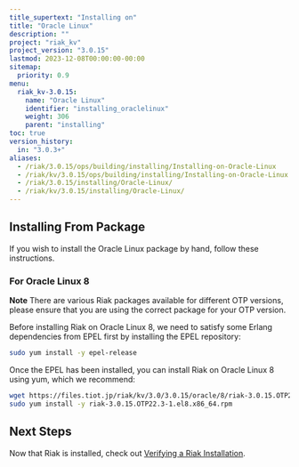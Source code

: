 ```yaml
---
title_supertext: "Installing on"
title: "Oracle Linux"
description: ""
project: "riak_kv"
project_version: "3.0.15"
lastmod: 2023-12-08T00:00:00-00:00
sitemap:
  priority: 0.9
menu:
  riak_kv-3.0.15:
    name: "Oracle Linux"
    identifier: "installing_oraclelinux"
    weight: 306
    parent: "installing"
toc: true
version_history:
  in: "3.0.3+"
aliases:
  - /riak/3.0.15/ops/building/installing/Installing-on-Oracle-Linux
  - /riak/kv/3.0.15/ops/building/installing/Installing-on-Oracle-Linux
  - /riak/3.0.15/installing/Oracle-Linux/
  - /riak/kv/3.0.15/installing/Oracle-Linux/
---
```


[install source index]: {{<baseurl>}}riak/kv/3.0.15/setup/installing/source
[install source erlang]: {{<baseurl>}}riak/kv/3.0.15/setup/installing/source/erlang
[install verify]: {{<baseurl>}}riak/kv/3.0.15/setup/installing/verify

## Installing From Package

If you wish to install the Oracle Linux package by hand, follow these
instructions.

### For Oracle Linux 8

**Note** There are various Riak packages available for different OTP versions, please ensure that you are using the correct package for your OTP version.

Before installing Riak on Oracle Linux 8, we need to satisfy some Erlang dependencies
from EPEL first by installing the EPEL repository:

```bash
sudo yum install -y epel-release
```

Once the EPEL has been installed, you can install Riak on Oracle Linux 8 using yum, which we recommend:

```bash
wget https://files.tiot.jp/riak/kv/3.0/3.0.15/oracle/8/riak-3.0.15.OTP22.3-1.el8.x86_64.rpm
sudo yum install -y riak-3.0.15.OTP22.3-1.el8.x86_64.rpm
```

## Next Steps

Now that Riak is installed, check out [Verifying a Riak Installation][install verify].

